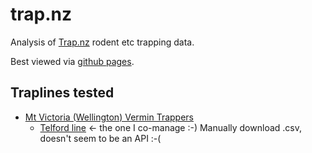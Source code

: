 # trap.nz
Analysis of [Trap.nz](https://trap.nz/) rodent etc trapping data.

Best viewed via [github pages](https://dataknut.github.io/trap.nz/).

## Traplines tested

 * [Mt Victoria (Wellington) Vermin Trappers](https://trap.nz/node/169960)
    * [Telford line](https://trap.nz/view/manage-trap-records?field_trap_trap_line_target_id_entityreference_filter%5B%5D=190278&field_trap_record_date_value%5Bmin%5D%5Bdate%5D=&field_trap_record_date_value%5Bmax%5D%5Bdate%5D=&field_trap_record_recorded_by_value=&field_tags_tid%5Btextfield%5D=&field_tags_tid%5Bvalue_field%5D=&title=&items_per_page=All) <- the one I co-manage :-) Manually download .csv, doesn't seem to be an API :-(

